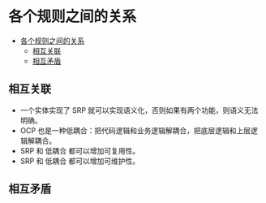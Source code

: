 # 各个规则之间的关系

<!-- TOC -->

- [各个规则之间的关系](#各个规则之间的关系)
    - [相互关联](#相互关联)
    - [相互矛盾](#相互矛盾)

<!-- /TOC -->



## 相互关联
* 一个实体实现了 SRP 就可以实现语义化，否则如果有两个功能，则语义无法明确。
* OCP 也是一种低耦合：把代码逻辑和业务逻辑解耦合，把底层逻辑和上层逻辑解耦合。
* SRP 和 低耦合 都可以增加可复用性。
* SRP 和 低耦合 都可以增加可维护性。


## 相互矛盾